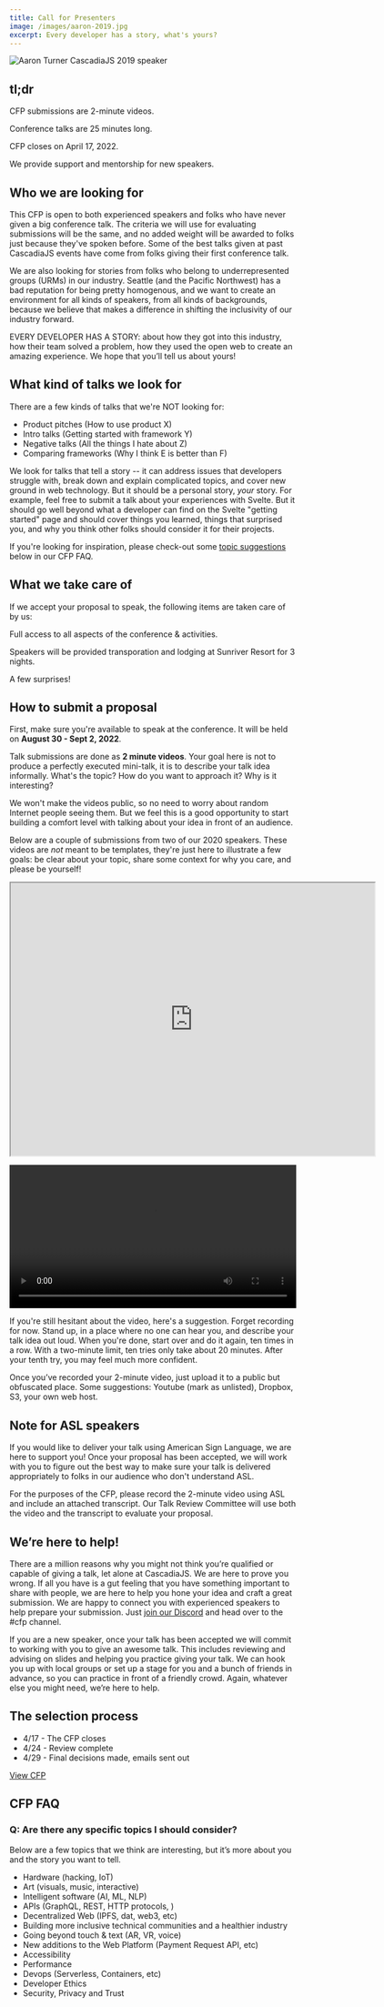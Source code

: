 ```yaml
---
title: Call for Presenters
image: /images/aaron-2019.jpg
excerpt: Every developer has a story, what's yours?
---
```

![Aaron Turner CascadiaJS 2019 speaker](/images/past/cjs19-speaker-aaron.jpg)

<!--
## UPDATE: the CFP is Closed

We have closed the Call for Presenters for CascadiaJS 2021. However, if you're interested in speaking at one of the many awesome JS meetups in the Pacific Northwest, please consider submitting a proposal to the new [Pan-Cascadia JS Meetup CFP](https://airtable.com/shrGGbCkeuJkesM2p)! 

This is a single form that folks can fill-out and we will share your proposal with meetup organizers up and down the Pacific Northwest.

<div class="cta"><a target="_blank" href="https://airtable.com/shrGGbCkeuJkesM2p">Pan-Cascadia JS Meetup CFP</a></div>
--> 

## tl;dr

<i class="fas fa-inbox-in"></i> CFP submissions are 2-minute videos.

<i class="fas fa-clock"></i> Conference talks are 25 minutes long.

<i class="fas fa-calendar-alt"></i> CFP closes on <span class="highlight warning">April 17, 2022</span>.

<i class="fas fa-hand-heart"></i> We provide support and mentorship for new speakers.

## Who we are looking for

This CFP is open to both experienced speakers and folks who have never given a big conference talk. The criteria we will use for evaluating submissions will be the same, and no added weight will be awarded to folks just because they've spoken before. Some of the best talks given at past CascadiaJS events have come from folks giving their first conference talk.

We are also looking for stories from folks who belong to underrepresented groups (URMs) in our industry. Seattle (and the Pacific Northwest) has a bad reputation for being pretty homogenous, and we want to create an environment for all kinds of speakers, from all kinds of backgrounds, because we believe that makes a difference in shifting the inclusivity of our industry forward.

EVERY DEVELOPER HAS A STORY: about how they got into this industry, how their team solved a problem, how they used the open web to create an amazing experience. We hope that you’ll tell us about yours!

## What kind of talks we look for

There are a few kinds of talks that we're NOT looking for:

- Product pitches (How to use product X)
- Intro talks (Getting started with framework Y)
- Negative talks (All the things I hate about Z)
- Comparing frameworks (Why I think E is better than F)

We look for talks that tell a story -- it can address issues that developers struggle with, break down and explain complicated topics, and cover new ground in web technology. But it should be a personal story, *your* story. For example, feel free to submit a talk about your experiences with Svelte. But it should go well beyond what a developer can find on the Svelte "getting started" page and should cover things you learned, things that surprised you, and why you think other folks should consider it for their projects.

If you're looking for inspiration, please check-out some [topic suggestions](#cfp-faq) below in our CFP FAQ.

## What we take care of

If we accept your proposal to speak, the following items are taken care of by us:

<i class="fas fa-ticket-alt"></i> Full access to all aspects of the conference & activities.

<i class="fas fa-globe"></i> Speakers will be provided transporation and lodging at Sunriver Resort for 3 nights.

<i class="fas fa-gifts"></i> A few surprises!

## How to submit a proposal

First, make sure you're available to speak at the conference. It will be held on **August 30 - Sept 2, 2022**.

Talk submissions are done as **2 minute videos**. Your goal here is not to produce a perfectly executed mini-talk, it is to describe your talk idea informally. What's the topic? How do you want to approach it? Why is it interesting?

We won't make the videos public, so no need to worry about random Internet people seeing them. But we feel this is a good opportunity to start building a comfort level with talking about your idea in front of an audience.

Below are a couple of submissions from two of our 2020 speakers. These videos are _not_ meant to be templates, they're just here to illustrate a few goals: be clear about your topic, share some context for why you care, and please be yourself!

<p class="video-container"><iframe src="https://drive.google.com/file/d/1kQUxxt9mXFVvnhLnim_tGJ9lrz9mxEMm/preview" width="640" height="480"></iframe></p>

<video src="https://pantelis.s3-us-west-2.amazonaws.com/misc/video/PantelisK-CascadiaJS2020-Proposal.mp4" width="100%" height="auto" controls></video>

If you're still hesitant about the video, here's a suggestion. Forget recording for now. Stand up, in a place where no one can hear you, and describe your talk idea out loud. When you're done, start over and do it again, ten times in a row. With a two-minute limit, ten tries only take about 20 minutes. After your tenth try, you may feel much more confident.

Once you’ve recorded your 2-minute video, just upload it to a public but obfuscated place. Some suggestions: Youtube (mark as unlisted), Dropbox, S3, your own web host.

## Note for ASL speakers

If you would like to deliver your talk using American Sign Language, we are here to support you! Once your proposal has been accepted, we will work with you to figure out the best way to make sure your talk is delivered appropriately to folks in our audience who don't understand ASL.

For the purposes of the CFP, please record the 2-minute video using ASL and include an attached transcript. Our Talk Review Committee will use both the video and the transcript to evaluate your proposal.

## We’re here to help!

There are a million reasons why you might not think you’re qualified or capable of giving a talk, let alone at CascadiaJS. We are here to prove you wrong. If all you have is a gut feeling that you have something important to share with people, we are here to help you hone your idea and craft a great submission. We are happy to connect you with experienced speakers to help prepare your submission. Just [join our Discord](https://discord.gg/cascadiajs) and head over to the #cfp channel.

If you are a new speaker, once your talk has been accepted we will commit to working with you to give an awesome talk. This includes reviewing and advising on slides and helping you practice giving your talk. We can hook you up with local groups or set up a stage for you and a bunch of friends in advance, so you can practice in front of a friendly crowd. Again, whatever else you might need, we’re here to help.

## The selection process

* 4/17 - The CFP closes
* 4/24 - Review complete
* 4/29 - Final decisions made, emails sent out

<div class="cta"><a target="_blank" href="https://airtable.com/shrAOg4Qj9W9hxWbo">View CFP</a></div>

## CFP FAQ

### Q: Are there any specific topics I should consider?

Below are a few topics that we think are interesting, but it’s more about you and the story you want to tell.

- Hardware (hacking, IoT)
- Art (visuals, music, interactive)
- Intelligent software (AI, ML, NLP)
- APIs (GraphQL, REST, HTTP protocols, )
- Decentralized Web (IPFS, dat, web3, etc)
- Building more inclusive technical communities and a healthier industry
- Going beyond touch & text (AR, VR, voice)
- New additions to the Web Platform (Payment Request API, etc)
- Accessibility
- Performance
- Devops (Serverless, Containers, etc)
- Developer Ethics
- Security, Privacy and Trust

